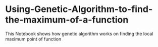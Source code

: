 # Using-Genetic-Algorithm-to-find-the-maximum-of-a-function
This Notebook shows how genetic algorithm works on finding the local maximum point of function
